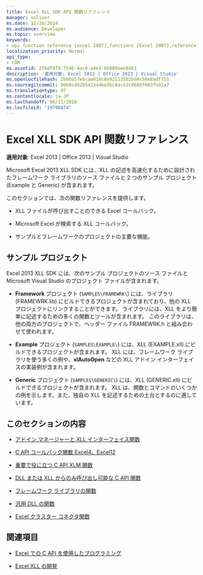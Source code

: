 ```yaml
---
title: Excel XLL SDK API 関数リファレンス
manager: soliver
ms.date: 11/16/2014
ms.audience: Developer
ms.topic: overview
keywords:
- api function reference [excel 2007],functions [Excel 2007],reference [Excel 2007],Excel 2007 XLL Software Development Kit, reference
localization_priority: Normal
api_type:
- COM
ms.assetid: 2f6df879-7546-4ac0-a4e3-6b009aee9463
description: '適用対象: Excel 2013 | Office 2013 | Visual Studio'
ms.openlocfilehash: 2bb0a57ebcae618c8e921135b2bd4c50e8adf751
ms.sourcegitcommit: 9d60cd82b5413446e5bc8ace2cd689f683fb41a7
ms.translationtype: HT
ms.contentlocale: ja-JP
ms.lasthandoff: 06/11/2018
ms.locfileid: "19798874"
---
```

# <a name="excel-xll-sdk-api-function-reference"></a>Excel XLL SDK API 関数リファレンス

**適用対象**: Excel 2013 | Office 2013 | Visual Studio 
  
Microsoft Excel 2013 XLL SDK には、XLL の記述を高速化するために設計されたフレームワーク ライブラリのソース ファイルと 2 つのサンプル プロジェクト (Example と Generic) が含まれます。 
  
このセクションでは、次の関数リファレンスを提供します。
  
- XLL ファイルが呼び出すことのできる Excel コールバック。
    
- Microsoft Excel が検索する XLL コールバック。
    
- サンプルとフレームワークのプロジェクトの主要な機能。
    
## <a name="sample-projects"></a>サンプル プロジェクト

Excel 2013 XLL SDK には、次のサンプル プロジェクトのソース ファイルと Microsoft Visual Studio のプロジェクト ファイルが含まれます。
  
- **Framework** プロジェクト (`SAMPLES\FRAMEWRK\`) には、ライブラリ (FRAMEWRK.lib) にビルドできるプロジェクトが含まれており、他の XLL プロジェクトにリンクすることができます。 ライブラリには、XLL をより簡単に記述するための多くの関数とツールが含まれます。 このライブラリは、他の両方のプロジェクトで、ヘッダー ファイル FRAMEWRK.h と組み合わせて使われます。
    
- **Example** プロジェクト (`SAMPLES\EXAMPLE\`) には、XLL (EXAMPLE.xll) にビルドできるプロジェクトが含まれます。 XLL には、フレームワーク ライブラリを使う多くの例や、**xlAutoOpen** などの XLL アドイン インターフェイスの実装例が含まれます。
    
- **Generic** プロジェクト (`SAMPLES\GENERIC\`) には、XLL (GENERIC.xll) にビルドできるプロジェクトが含まれます。 XLL は、関数とコマンドのいくつかの例を示します。また、独自の XLL を記述するための土台とするのに適しています。
    
## <a name="in-this-section"></a>このセクションの内容

- [アドイン マネージャーと XLL インターフェイス関数](add-in-manager-and-xll-interface-functions.md)
  
- [C API コールバック関数 Excel4、Excel12](c-api-callback-functions-excel4-excel12.md)
  
- [重要で役に立つ C API XLM 関数](essential-and-useful-c-api-xlm-functions.md)
  
- [DLL または XLL からのみ呼び出し可能な C API 関数](c-api-functions-that-can-be-called-only-from-a-dll-or-xll.md)
  
- [フレームワーク ライブラリの関数](functions-in-the-framework-library.md)
  
- [汎用 DLL の関数](functions-in-the-generic-dll.md)
  
- [Excel クラスター コネクタ関数](excel-cluster-connector-functions.md)
  
## <a name="see-also"></a>関連項目

- [Excel での C API を使用したプログラミング](programming-with-the-c-api-in-excel.md)
  
- [Excel XLL の開発](developing-excel-xlls.md)

